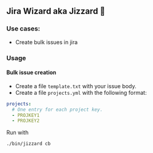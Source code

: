 ## Jira Wizard aka Jizzard 👑

### Use cases:

- Create bulk issues in jira

### Usage

#### Bulk issue creation

- Create a file `template.txt` with your issue body.
- Create a file `projects.yml` with the following format:

```yml
projects:
  # One entry for each project key.
  - PROJKEY1
  - PROJKEY2  
```

Run with

```./bin/jizzard cb```

